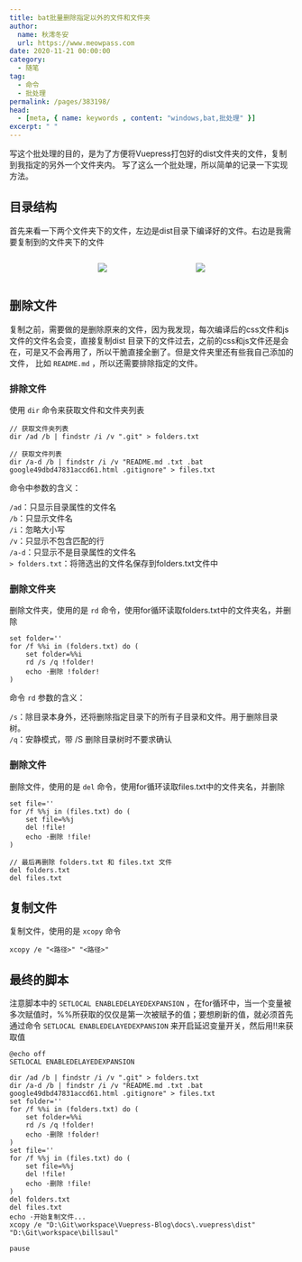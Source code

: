 ```yaml
---
title: bat批量删除指定以外的文件和文件夹
author:
  name: 秋澪冬安
  url: https://www.meowpass.com
date: 2020-11-21 00:00:00
category: 
  - 随笔
tag: 
  - 命令
  - 批处理
permalink: /pages/383198/
head:
  - [meta, { name: keywords , content: "windows,bat,批处理" }]
excerpt: " "
---
```


写这个批处理的目的，是为了方便将Vuepress打包好的dist文件夹的文件，复制到我指定的另外一个文件夹内。
写了这么一个批处理，所以简单的记录一下实现方法。

## 目录结构
首先来看一下两个文件夹下的文件，左边是dist目录下编译好的文件。右边是我需要复制到的文件夹下的文件
<div style="text-align:center;display:flex;align-items:center;justify-content:space-evenly" class="pageimg">

  ![](/assets/page-img/2020/20201121/0.webp)

  ![](/assets/page-img/2020/20201121/1.webp)
  
</div>

## 删除文件
复制之前，需要做的是删除原来的文件，因为我发现，每次编译后的css文件和js文件的文件名会变，直接复制dist
目录下的文件过去，之前的css和js文件还是会在，可是又不会再用了，所以干脆直接全删了。但是文件夹里还有些我自己添加的文件，
比如 ``README.md`` ，所以还需要排除指定的文件。

### 排除文件
使用 ``dir`` 命令来获取文件和文件夹列表
```
// 获取文件夹列表
dir /ad /b | findstr /i /v ".git" > folders.txt

// 获取文件列表
dir /a-d /b | findstr /i /v "README.md .txt .bat google49dbd47831accd61.html .gitignore" > files.txt
```

命令中参数的含义：

``/ad``：只显示目录属性的文件名<br>
``/b``：只显示文件名<br>
``/i``：忽略大小写<br>
``/v``：只显示不包含匹配的行<br>
``/a-d``：只显示不是目录属性的文件名<br>
``> folders.txt``：将筛选出的文件名保存到folders.txt文件中

### 删除文件夹
删除文件夹，使用的是 ``rd`` 命令，使用for循环读取folders.txt中的文件夹名，并删除
```
set folder=''
for /f %%i in (folders.txt) do (
    set folder=%%i
    rd /s /q !folder!
    echo ·删除 !folder!
)
```

命令 ``rd`` 参数的含义：

``/s``：除目录本身外，还将删除指定目录下的所有子目录和文件。用于删除目录树。<br>
``/q``：安静模式，带 /S 删除目录树时不要求确认

### 删除文件
删除文件，使用的是 ``del`` 命令，使用for循环读取files.txt中的文件夹名，并删除
```
set file=''
for /f %%j in (files.txt) do (
    set file=%%j
    del !file!
    echo ·删除 !file!
)

// 最后再删除 folders.txt 和 files.txt 文件
del folders.txt
del files.txt
```

## 复制文件
复制文件，使用的是 ``xcopy`` 命令
```
xcopy /e "<路径>" "<路径>"
```

## 最终的脚本
注意脚本中的 ``SETLOCAL ENABLEDELAYEDEXPANSION`` ，在for循环中，当一个变量被多次赋值时，%%所获取的仅仅是第一次被赋予的值；要想刷新的值，就必须首先通过命令 ``SETLOCAL ENABLEDELAYEDEXPANSION`` 来开启延迟变量开关，然后用!!来获取值
```
@echo off
SETLOCAL ENABLEDELAYEDEXPANSION

dir /ad /b | findstr /i /v ".git" > folders.txt
dir /a-d /b | findstr /i /v "README.md .txt .bat google49dbd47831accd61.html .gitignore" > files.txt
set folder=''
for /f %%i in (folders.txt) do (
    set folder=%%i
    rd /s /q !folder!
    echo ·删除 !folder!
)
set file=''
for /f %%j in (files.txt) do (
    set file=%%j
    del !file!
    echo ·删除 !file!
)
del folders.txt
del files.txt
echo ·开始复制文件...
xcopy /e "D:\Git\workspace\Vuepress-Blog\docs\.vuepress\dist" "D:\Git\workspace\billsaul"

pause
```